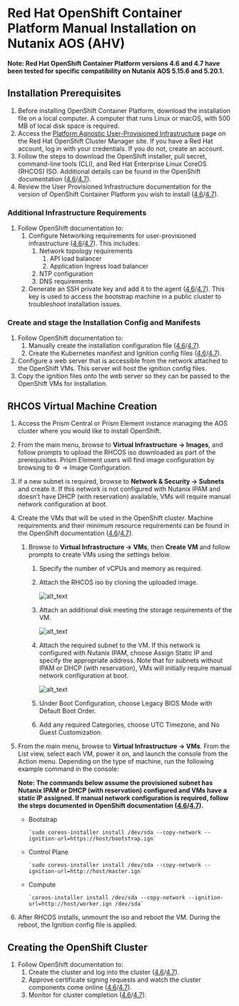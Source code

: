 # Red Hat OpenShift Container Platform Manual Installation on Nutanix AOS (AHV)

**Note: Red Hat OpenShift Container Platform versions 4.6 and 4.7 have been tested for specific compatibility on Nutanix AOS 5.15.6 and 5.20.1.**

## Installation Prerequisites

1. Before installing OpenShift Container Platform, download the installation file on a local computer. A computer that runs Linux or macOS, with 500 MB of local disk space is required.
2. Access the [Platform Agnostic User-Provisioned Infrastructure](https://console.redhat.com/openshift/install/metal/user-provisioned) page on the Red Hat OpenShift Cluster Manager site. If you have a Red Hat account, log in with your credentials. If you do not, create an account.
3. Follow the steps to download the OpenShift installer, pull secret, command-line tools (CLI), and Red Hat Enterprise Linux CoreOS (RHCOS) ISO. Additional details can be found in the OpenShift documentation ([4.6](https://docs.openshift.com/container-platform/4.6/installing/installing_platform_agnostic/installing-platform-agnostic.html#installation-obtaining-installer_installing-platform-agnostic)/[4.7](https://docs.openshift.com/container-platform/4.7/installing/installing_platform_agnostic/installing-platform-agnostic.html#installation-obtaining-installer_installing-platform-agnostic)).
4. Review the User Provisioned Infrastructure documentation for the version of OpenShift Container Platform you wish to install ([4.6](https://docs.openshift.com/container-platform/4.6/installing/installing_bare_metal/installing-bare-metal.html)/[4.7](https://docs.openshift.com/container-platform/4.7/installing/installing_bare_metal/installing-bare-metal.html)).

### Additional Infrastructure Requirements

1. Follow OpenShift documentation to:
    1. Configure Networking requirements for user-provisioned infrastructure ([4.6](https://docs.openshift.com/container-platform/4.6/installing/installing_bare_metal/installing-bare-metal.html#installation-network-user-infra_installing-bare-metal)/[4.7](https://docs.openshift.com/container-platform/4.7/installing/installing_bare_metal/installing-bare-metal.html#installation-network-user-infra_installing-bare-metal)). This includes:
        1. Network topology requirements
            1. API load balancer
            2. Application Ingress load balancer
        2. NTP configuration
        3. DNS requirements
    2. Generate an SSH private key and add it to the agent ([4.6](https://docs.openshift.com/container-platform/4.6/installing/installing_bare_metal/installing-bare-metal.html#ssh-agent-using_installing-bare-metal)/[4.7](https://docs.openshift.com/container-platform/4.7/installing/installing_bare_metal/installing-bare-metal.html#ssh-agent-using_installing-bare-metal)). This key is used to access the bootstrap machine in a public cluster to troubleshoot installation issues.

### Create and stage the Installation Config and Manifests

1. Follow OpenShift documentation to:
    1. Manually create the installation configuration file ([4.6](https://docs.openshift.com/container-platform/4.6/installing/installing_bare_metal/installing-bare-metal.html#installation-initializing-manual_installing-bare-metal)/[4.7](https://docs.openshift.com/container-platform/4.7/installing/installing_bare_metal/installing-bare-metal.html#installation-initializing-manual_installing-bare-metal))_._
    2. Create the Kubernetes manifest and Ignition config files ([4.6](https://docs.openshift.com/container-platform/4.6/installing/installing_bare_metal/installing-bare-metal.html#installation-user-infra-generate-k8s-manifest-ignition_installing-bare-metal)/[4.7](https://docs.openshift.com/container-platform/4.7/installing/installing_bare_metal/installing-bare-metal.html#installation-user-infra-generate-k8s-manifest-ignition_installing-bare-metal)).
2. Configure a web server that is accessible from the network attached to the OpenShift VMs. This server will host the ignition config files.
3. Copy the ignition files onto the web server so they can be passed to the OpenShift VMs for installation.

## RHCOS Virtual Machine Creation

1. Access the Prism Central or Prism Element instance managing the AOS cluster where you would like to install OpenShift.
2. From the main menu, browse to **Virtual Infrastructure → Images**, and follow prompts to upload the RHCOS iso downloaded as part of the prerequisites. Prism Element users will find image configuration by browsing to ⚙ → Image Configuration. 
3. If a new subnet is required, browse to **Network & Security → Subnets** and create it. If this network is not configured with Nutanix IPAM and doesn’t have DHCP (with reservation) available, VMs will require manual network configuration at boot.
4. Create the VMs that will be used in the OpenShift cluster. Machine requirements and their minimum resource requirements can be found in the OpenShift documentation ([4.6](https://docs.openshift.com/container-platform/4.6/installing/installing_bare_metal/installing-bare-metal.html#installation-requirements-user-infra_installing-bare-metal)/[4.7](https://docs.openshift.com/container-platform/4.7/installing/installing_bare_metal/installing-bare-metal.html#installation-requirements-user-infra_installing-bare-metal)).
    1. Browse to **Virtual Infrastructure → VMs**, then **Create VM** and follow prompts to create VMs using the settings below.
        1. Specify the number of vCPUs and memory as required.
        2. Attach the RHCOS iso by cloning the uploaded image.

            ![alt_text](images/attach_cdrom.png "Attach CDROM")
 
        3. Attach an additional disk meeting the storage requirements of the VM.

            ![alt_text](images/attach_disk.png "Attach Disk")

        4. Attach the required subnet to the VM. If this network is configured with Nutanix IPAM, choose Assign Static IP and specify the appropriate address. Note that for subnets without IPAM or DHCP (with reservation), VMs will initially require manual network configuration at boot.

            ![alt_text](images/attach_subnet.png "Attach Subnet")

        5. Under Boot Configuration, choose Legacy BIOS Mode with Default Boot Order.
        6. Add any required Categories, choose UTC Timezone, and No Guest Customization.
5. From the main menu, browse to **Virtual Infrastructure → VMs**. From the List view, select each VM, power it on, and launch the console from the Action menu. Depending on the type of machine, run the following example command in the console:

   **Note: The commands below assume the provisioned subnet has Nutanix IPAM or DHCP (with reservation) configured and VMs have a static IP assigned. If manual network configuration is required, follow the steps documented in OpenShift documentation ([4.6](https://docs.openshift.com/container-platform/4.6/installing/installing_bare_metal/installing-bare-metal.html#installation-user-infra-machines-static-network_installing-bare-metal)/[4.7](https://docs.openshift.com/container-platform/4.7/installing/installing_bare_metal/installing-bare-metal.html#installation-user-infra-machines-static-network_installing-bare-metal)).**

   * Bootstrap
         
         `sudo coreos-installer install /dev/sda --copy-network --ignition-url=https://host/bootstrap.ign`
   * Control Plane
         
         `sudo coreos-installer install /dev/sda --copy-network --ignition-url=http://host/master.ign`
   * Compute
         
         `coreos-installer install /dev/sda --copy-network --ignition-url=http://host/worker.ign /dev/sda`

6. After RHCOS installs, unmount the iso and reboot the VM. During the reboot, the Ignition config file is applied. 

## Creating the OpenShift Cluster

1. Follow OpenShift documentation to:
    1. Create the cluster and log into the cluster ([4.6](https://docs.openshift.com/container-platform/4.6/installing/installing_bare_metal/installing-bare-metal.html#installation-installing-bare-metal_installing-bare-metal)/[4.7](https://docs.openshift.com/container-platform/4.7/installing/installing_bare_metal/installing-bare-metal.html#installation-installing-bare-metal_installing-bare-metal)).
    2. Approve certificate signing requests and watch the cluster components come online ([4.6](https://docs.openshift.com/container-platform/4.6/installing/installing_bare_metal/installing-bare-metal.html#installation-approve-csrs_installing-bare-metal)/[4.7](https://docs.openshift.com/container-platform/4.7/installing/installing_bare_metal/installing-bare-metal.html#installation-approve-csrs_installing-bare-metal)).
    3. Monitor for cluster completion ([4.6](https://docs.openshift.com/container-platform/4.6/installing/installing_bare_metal/installing-bare-metal.html#installation-complete-user-infra_installing-bare-metal)/[4.7](https://docs.openshift.com/container-platform/4.7/installing/installing_bare_metal/installing-bare-metal.html#installation-complete-user-infra_installing-bare-metal)).
